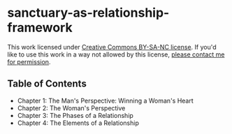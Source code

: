 # sanctuary-as-relationship-framework

This work licensed under [Creative Commons BY-SA-NC license](https://creativecommons.org/licenses/by-nc-sa/2.0/). If you'd like to use this work in a way not allowed by this license, [please contact me for permission](narthur@tutanota.com).

## Table of Contents

- Chapter 1: The Man's Perspective: Winning a Woman's Heart
- Chapter 2: The Woman's Perspective
- Chapter 3: The Phases of a Relationship
- Chapter 4: The Elements of a Relationship
